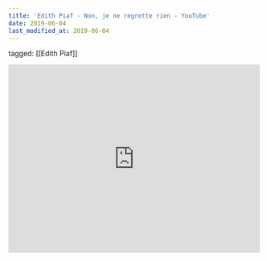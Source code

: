 ```yaml
---
title: 'Edith Piaf - Non, je ne regrette rien - YouTube'
date: 2019-06-04
last_modified_at: 2019-06-04
---
```

tagged: [[Edith Piaf]]
<iframe allow="accelerometer; autoplay; clipboard-write; encrypted-media; gyroscope; picture-in-picture" allowfullscreen="" frameborder="0" height="375" id="youtube_iframe" src="https://www.youtube.com/embed/JKPvx38D4GM?feature=oembed&amp;enablejsapi=1&amp;origin=https://safe.txmblr.com&amp;wmode=opaque" width="500"></iframe>